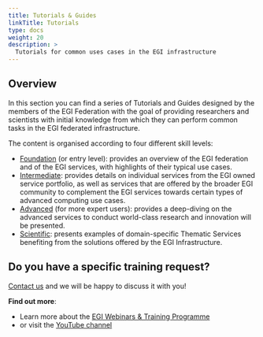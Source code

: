 ```yaml
---
title: Tutorials & Guides
linkTitle: Tutorials
type: docs
weight: 20
description: >
  Tutorials for common uses cases in the EGI infrastructure
---
```


## Overview

In this section you can find a series of Tutorials and Guides designed by the
members of the EGI Federation with the goal of providing researchers and
scientists with initial knowledge from which they can perform common tasks
in the EGI federated infrastructure.

The content is organised according to four different skill levels:

* [Foundation](foundation/) (or entry level): provides an
  overview of the EGI federation and of the EGI services, with highlights
  of their typical use cases.
* [Intermediate](intermediate/): provides details on individual
  services from the EGI owned service portfolio, as well as services that are
  offered by the broader EGI community to complement the EGI services
  towards certain types of advanced computing use cases.
* [Advanced](advanced/) (for more expert users): provides a
  deep-diving on the advanced services to conduct world-class research
  and innovation will be presented.
* [Scientific](scientific/): presents examples of domain-specific
  Thematic Services benefiting from the solutions offered by the
  EGI Infrastructure.

## Do you have a specific training request?

[Contact us](../../support/) and we will be happy to discuss it with you!

**Find out more**:

* Learn more about the
  [EGI Webinars & Training Programme](https://www.egi.eu/trainings-and-webinars/)
* or visit the [YouTube channel](https://www.youtube.com/@EGI_eInfra/)
